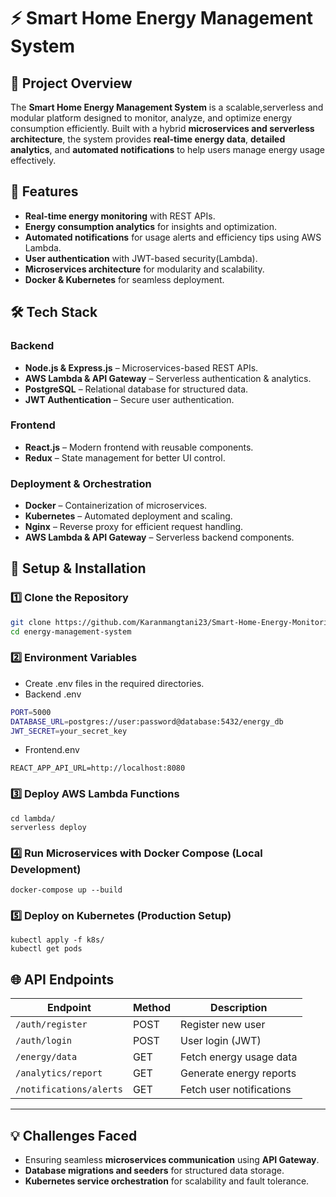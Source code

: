 # ⚡ Smart Home Energy Management System  

## 📜 Project Overview  
The **Smart Home Energy Management System** is a scalable,serverless and modular platform designed to monitor, analyze, and optimize energy consumption efficiently. Built with a hybrid **microservices and serverless architecture**, the system provides **real-time energy data**, **detailed analytics**, and **automated notifications** to help users manage energy usage effectively.  

## 🚀 Features  
- **Real-time energy monitoring** with REST APIs.  
- **Energy consumption analytics** for insights and optimization.  
- **Automated notifications** for usage alerts and efficiency tips using AWS Lambda.  
- **User authentication** with JWT-based security(Lambda).  
- **Microservices architecture** for modularity and scalability.  
- **Docker & Kubernetes** for seamless deployment.  


## 🛠 Tech Stack  

### **Backend**  
- **Node.js & Express.js** – Microservices-based REST APIs.
- **AWS Lambda & API Gateway** – Serverless authentication & analytics.
- **PostgreSQL** – Relational database for structured data.  
- **JWT Authentication** – Secure user authentication.  

### **Frontend**  
- **React.js** – Modern frontend with reusable components.  
- **Redux** – State management for better UI control.  

### **Deployment & Orchestration**  
- **Docker** – Containerization of microservices.  
- **Kubernetes** – Automated deployment and scaling.  
- **Nginx** – Reverse proxy for efficient request handling.
- **AWS Lambda & API Gateway** – Serverless backend components.

## 🔧 Setup & Installation  

### **1️⃣ Clone the Repository**  
```sh
git clone https://github.com/Karanmangtani23/Smart-Home-Energy-Monitoring.git
cd energy-management-system
```
### **2️⃣ Environment Variables**  
- Create .env files in the required directories.
- Backend .env
```sh
PORT=5000
DATABASE_URL=postgres://user:password@database:5432/energy_db
JWT_SECRET=your_secret_key
```
- Frontend.env
```
REACT_APP_API_URL=http://localhost:8080
```
### **3️⃣ Deploy AWS Lambda Functions**  
```
cd lambda/
serverless deploy
```
### **4️⃣ Run Microservices with Docker Compose (Local Development)**  
```
docker-compose up --build
```
### **5️⃣ Deploy on Kubernetes (Production Setup)**  
```
kubectl apply -f k8s/
kubectl get pods
```

## 🌐 API Endpoints  

| Endpoint               | Method | Description                     |
|------------------------|--------|---------------------------------|
| `/auth/register`       | POST   | Register new user              |
| `/auth/login`          | POST   | User login (JWT)               |
| `/energy/data`         | GET    | Fetch energy usage data        |
| `/analytics/report`    | GET    | Generate energy reports        |
| `/notifications/alerts`| GET    | Fetch user notifications       |

---

## 💡 Challenges Faced  

- Ensuring seamless **microservices communication** using **API Gateway**.  
- **Database migrations and seeders** for structured data storage.  
- **Kubernetes service orchestration** for scalability and fault tolerance.  
